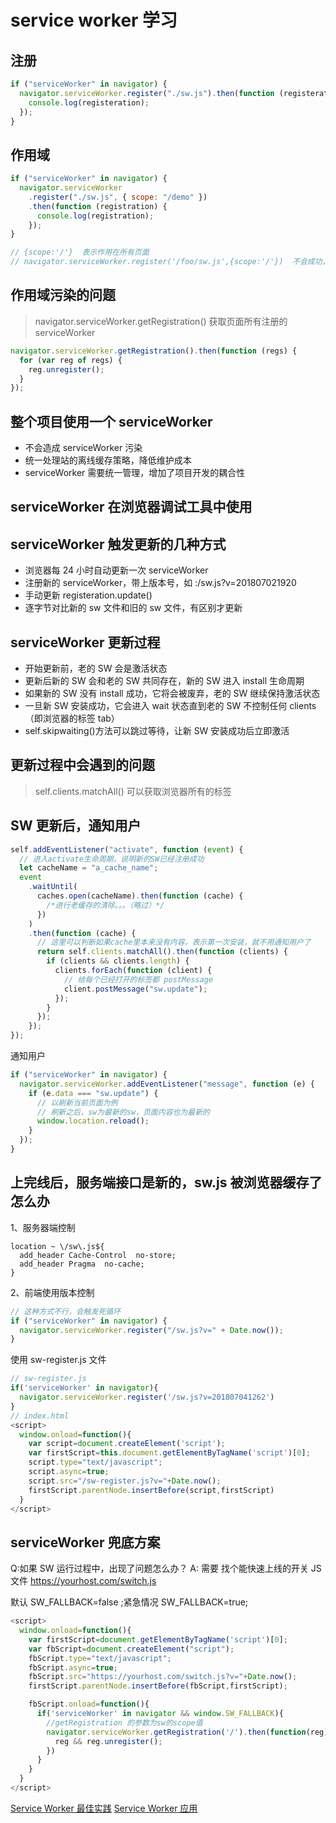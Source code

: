 # service worker 学习

## 注册

```javascript
if ("serviceWorker" in navigator) {
  navigator.serviceWorker.register("./sw.js").then(function (registeration) {
    console.log(registeration);
  });
}
```

## 作用域

```javascript
if ("serviceWorker" in navigator) {
  navigator.serviceWorker
    .register("./sw.js", { scope: "/demo" })
    .then(function (registration) {
      console.log(registration);
    });
}

// {scope:'/'}  表示作用在所有页面
// navigator.serviceWorker.register('/foo/sw.js',{scope:'/'})  不会成功，因为sw 在foo路径下，而想要作用的却是全局；越界了
```

## 作用域污染的问题

> navigator.serviceWorker.getRegistration() 获取页面所有注册的 serviceWorker

```javascript
navigator.serviceWorker.getRegistration().then(function (regs) {
  for (var reg of regs) {
    reg.unregister();
  }
});
```

## 整个项目使用一个 serviceWorker

- 不会造成 serviceWorker 污染
- 统一处理站的离线缓存策略，降低维护成本
- serviceWorker 需要统一管理，增加了项目开发的耦合性

## serviceWorker 在浏览器调试工具中使用

## serviceWorker 触发更新的几种方式

- 浏览器每 24 小时自动更新一次 serviceWorker
- 注册新的 serviceWorker，带上版本号，如 :/sw.js?v=201807021920
- 手动更新 registeration.update()
- 逐字节对比新的 sw 文件和旧的 sw 文件，有区别才更新

## serviceWorker 更新过程

- 开始更新前，老的 SW 会是激活状态
- 更新后新的 SW 会和老的 SW 共同存在，新的 SW 进入 install 生命周期
- 如果新的 SW 没有 install 成功，它将会被废弃，老的 SW 继续保持激活状态
- 一旦新 SW 安装成功，它会进入 wait 状态直到老的 SW 不控制任何 clients（即浏览器的标签 tab）
- self.skipwaiting()方法可以跳过等待，让新 SW 安装成功后立即激活

## 更新过程中会遇到的问题

> self.clients.matchAll() 可以获取浏览器所有的标签

## SW 更新后，通知用户

```javascript
self.addEventListener("activate", function (event) {
  // 进入activate生命周期，说明新的SW已经注册成功
  let cacheName = "a_cache_name";
  event
    .waitUntil(
      caches.open(cacheName).then(function (cache) {
        /*进行老缓存的清除。。。（略过）*/
      })
    )
    .then(function (cache) {
      // 这里可以判断如果cache里本来没有内容，表示第一次安装，就不用通知用户了
      return self.clients.matchAll().then(function (clients) {
        if (clients && clients.length) {
          clients.forEach(function (client) {
            // 给每个已经打开的标签都 postMessage
            client.postMessage("sw.update");
          });
        }
      });
    });
});
```

通知用户

```javascript
if ("serviceWorker" in navigator) {
  navigator.serviceWorker.addEventListener("message", function (e) {
    if (e.data === "sw.update") {
      // 以刷新当前页面为例
      // 刷新之后，sw为最新的sw，页面内容也为最新的
      window.location.reload();
    }
  });
}
```

## 上完线后，服务端接口是新的，sw.js 被浏览器缓存了怎么办

1、服务器端控制

```
location ~ \/sw\.js${
  add_header Cache-Control  no-store;
  add_header Pragma  no-cache;
}
```

2、前端使用版本控制

```javascript
// 这种方式不行，会触发死循环
if ("serviceWorker" in navigator) {
  navigator.serviceWorker.register("/sw.js?v=" + Date.now());
}
```

使用 sw-register.js 文件

```javascript
// sw-register.js
if('serviceWorker' in navigator){
  navigator.serviceWorker.register('/sw.js?v=201807041262')
}
// index.html
<script>
  window.onload=function(){
    var script=document.createElement('script');
    var firstScript=this.document.getElementByTagName('script')[0];
    script.type="text/javascript";
    script.async=true;
    script.src="/sw-register.js?v="+Date.now();
    firstScript.parentNode.insertBefore(script,firstScript)
  }
</script>
```

## serviceWorker 兜底方案

Q:如果 SW 运行过程中，出现了问题怎么办？
A: 需要 找个能快速上线的开关 JS 文件 https://yourhost.com/switch.js

默认 SW_FALLBACK=false ;紧急情况 SW_FALLBACK=true;

```javascript
<script>
  window.onload=function(){
    var firstScript=document.getElementByTagName('script')[0];
    var fbScript=document.createElement("script");
    fbScript.type="text/javascript";
    fbScript.async=true;
    fbScript.src="https://yourhost.com/switch.js?v="+Date.now();
    firstScript.parentNode.insertBefore(fbScript,firstScript);

    fbScript.onload=function(){
      if('serviceWorker' in navigator && window.SW_FALLBACK){
        //getRegistration 的参数为sw的scope值
        navigator.serviceWorker.getRegistration('/').then(function(reg){
          reg && reg.unregister();
        })
      }
    }
  }
</script>
```

[Service Worker 最佳实践](https://www.bilibili.com/video/av36315901/)
[Service Worker 应用](https://www.bilibili.com/video/BV1Bt411U7xj/?spm_id_from=333.788.videocard.0)
